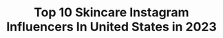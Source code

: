 ---
title: Top 10 Skincare Instagram Influencers In United States in 2023
description: >-
  Find top skincare Instagram influencers in United States in 2023. Most popular hashtags: #love #liketkit #skincare.
platform: Instagram
hits: 3376
text_top: Identify the most popular Instagram accounts on inBeat.
text_bottom: Our database has 3376 Instagram influencers like this in United States for you to contact.
profiles:
  - username: "skincare.loveers"
    fullname: >-
      skincare
    bio: >-
      let's take care of our skin period. skincare tips + more. Always follow your dreams.
    location: "United States"
    followers: 63147
    engagement: 709
    commentsToLikes: 0.020649
    id: ckf5w5c6pqws90j23oi4xxcde
    verified: false
    hashtags: ""
  - username: "storybookblonde"
    fullname: >-
      Tami 💖
    bio: >-
      Everyday Style 👜 Petite 5’1💄Beauty & Skincare @carbon38 Ambassador 🧘🏼‍♀️ Los Angeles 🌴 Mama to Bella & Lila 💞 Shop my favorites below 👇🏻
    location: "United States"
    followers: 3053
    engagement: 2720
    commentsToLikes: 0.430128
    id: ckapa1tiwudeg0i785m77hceh
    verified: false
    hashtags: "#ootd, #fashionaddict, #outfitoftheday, #fashiongram"
  - username: "mybeauty_dna"
    fullname: >-
      Diena
    bio: >-
      Beautyblogger Skincarejunkie Mom Makeup addict For collabs or ✉ #mybeautydna
    location: "United States"
    followers: 7061
    engagement: 1435
    commentsToLikes: 0.134696
    id: ck5ci9acls8gb0i11lj42n76g
    verified: false
    hashtags: "#makeup, #strikeapose, #love, #bblogger"
  - username: "gratefulandgray"
    fullname: >-
      Karen |gray hair transition|
    bio: >-
      Positive Aging Growth Mindset Healthy Living Skincare & Fitness Fanatic Yoga Teacher Mama to 4 sweeties and wife to Ben
    location: "United States"
    followers: 28681
    engagement: 812
    commentsToLikes: 0.077049
    id: ck14kyf8grya60i19rhhj4nkk
    verified: false
    hashtags: "#silversisters, #agepositive, #artinaging, #encouragequarantinesilversisters"
  - username: "iamaprilelle"
    fullname: >-
      April Elle 🔹
    bio: >-
      🍒 Must be a subsciber for DM reply 🌸 #LawOfAttraction 🍃 #Learning 💖 #MakeUp #Skincare 💪🏼 #BodyPositive #HealthyLife 💕 @realaprilelle 💌 Email #promo
    location: "United States"
    followers: 59372
    engagement: 544
    commentsToLikes: 0.095459
    id: ck9haq9ildmsm0j78464qplgz
    verified: false
    hashtags: "#longhairdontcare, #growingyoung, #healthyhaircare, #beyou"
  - username: "lifewcasey_"
    fullname: >-
      Casey| Content Creator
    bio: >-
      Fashion, Fitness + Travel Enthusiast Skincare, Beauty + Wellness 🌿 Kennedy, Connor + @johnm0rg4n👨‍👩‍👧‍👦 Let’s work together 👉🏼💌lifewcasey@gmail.com
    location: "United States"
    followers: 6759
    engagement: 939
    commentsToLikes: 0.125655
    id: ck5q272edekwl0i11sh9v8vvm
    verified: false
    hashtags: "#verbpartner, #weareveryougo, #gemmistbeauty, #granarolo"
  - username: "maylakoore"
    fullname: >-
      KayKa$H
    bio: >-
      follow my natural skincare line @kvbodytea✨ & subscribe to my youtube channel 📹👇
    location: "United States"
    followers: 11485
    engagement: 1290
    commentsToLikes: 0.039445
    id: ck13csd411x1v0i19ncocq0iv
    verified: false
    hashtags: ""
  - username: "jennamasar"
    fullname: >-
      j e n n a m a s a r
    bio: >-
      Detroit—>📍Scottsdale Follower ✞ Healthy Hair & Skin Advocate ♥ Wanderer ✈ #detroit #scottsdale #beauty #vegan #skincare #wellness ❥what I do ↓
    location: "United States"
    followers: 7512
    engagement: 973
    commentsToLikes: 0.113646
    id: ckaozs50jn5xc0i7844bpf7zw
    verified: false
    hashtags: "#tempe, #nature, #oldtownscottsdale, #austintexas"
  - username: "rebellemj"
    fullname: >-
      MJ | Lifestyle Content Creator
    bio: >-
      #BabyMillerOnDeck 🤰🏾 📍 #NYCBlogger | Youtube- #KEEPINGUPWITHMJ Style + Travel + Skincare 💍 WifeBae #TheMillerLove EMAIL: KeepingupwithMJblog@gmail.com
    location: "United States"
    followers: 7302
    engagement: 838
    commentsToLikes: 0.090663
    id: ck9hc4n2pjrl90j78tljnre3i
    verified: false
    hashtags: "#sponsored, #kindredbravelypartner, #themillerlove, #babymillerondeck"
  - username: "goodtomicha"
    fullname: >-
      Tomi Obebe 🇳🇬
    bio: >-
      pronounced “toe-me” fashion 🌈 lifestyle 💓 skincare enthusiast✨ probs ranting about reality tv 💍 @willbelk in clt 💌 tomi@goodtomicha.com 📰 SUBSCRIBE 👇🏾
    location: "United States"
    followers: 39195
    engagement: 344
    commentsToLikes: 0.061606
    id: ck55k2l45yb4s0i11hw8daz5a
    verified: false
    hashtags: "#blackgirlswhoblog, #ltkhome, #cltnc, #cltblogger"
---